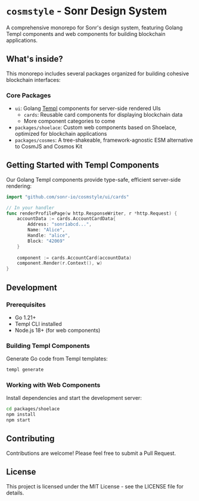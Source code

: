 # `cosmstyle` - Sonr Design System

A comprehensive monorepo for Sonr's design system, featuring Golang Templ components and web components for building blockchain applications.

## What's inside?

This monorepo includes several packages organized for building cohesive blockchain interfaces:

### Core Packages

- `ui`: Golang [Templ](https://templ.guide/) components for server-side rendered UIs
  - `cards`: Reusable card components for displaying blockchain data
  - More component categories to come
- `packages/shoelace`: Custom web components based on Shoelace, optimized for blockchain applications
- `packages/cosmes`: A tree-shakeable, framework-agnostic ESM alternative to CosmJS and Cosmos Kit

## Getting Started with Templ Components

Our Golang Templ components provide type-safe, efficient server-side rendering:

```go
import "github.com/sonr-io/cosmstyle/ui/cards"

// In your handler
func renderProfilePage(w http.ResponseWriter, r *http.Request) {
    accountData := cards.AccountCardData{
        Address: "sonr1abcd...",
        Name: "Alice",
        Handle: "alice",
        Block: "42069"
    }
    
    component := cards.AccountCard(accountData)
    component.Render(r.Context(), w)
}
```

## Development

### Prerequisites

- Go 1.21+
- Templ CLI installed
- Node.js 18+ (for web components)

### Building Templ Components

Generate Go code from Templ templates:

```bash
templ generate
```

### Working with Web Components

Install dependencies and start the development server:

```bash
cd packages/shoelace
npm install
npm start
```

## Contributing

Contributions are welcome! Please feel free to submit a Pull Request.

## License

This project is licensed under the MIT License - see the LICENSE file for details.
